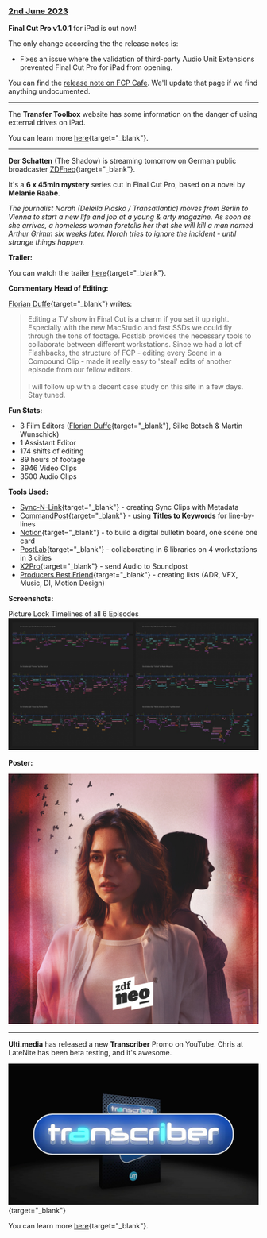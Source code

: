 ### [2nd June 2023](/news/20230602)

**Final Cut Pro v1.0.1** for iPad is out now!

The only change according the the release notes is:

- Fixes an issue where the validation of third-party Audio Unit Extensions prevented Final Cut Pro for iPad from opening.

You can find the [release note on FCP Cafe](/releasenotes/#final-cut-pro-101-for-ipad). We'll update that page if we find anything undocumented.

---

The **Transfer Toolbox** website has some information on the danger of using external drives on iPad.

You can learn more [here](https://transfertoolbox.io/how-to-use/#danger-using-external-drives-on-ipad){target="_blank"}.

---

**Der Schatten** (The Shadow) is streaming tomorrow on German public broadcaster [ZDFneo](https://www.zdf.de/serien/der-schatten/trailer-staffel-1-104.html){target="_blank"}.

It's a **6 x 45min mystery** series cut in Final Cut Pro, based on a novel by **Melanie Raabe**.

_The journalist Norah (Deleila Piasko / Transatlantic) moves from Berlin to Vienna to start a new life and job at a young & arty magazine. As soon as she arrives, a homeless woman foretells her that she will kill a man named Arthur Grimm six weeks later. Norah tries to ignore the incident - until strange things happen._

**Trailer:**

You can watch the trailer [here](https://www.youtube.com/watch?v=u9uRBf6o_IA){target="_blank"}.

**Commentary Head of Editing:**

[Florian Duffe](https://twitter.com/FlowDefoe){target="_blank"} writes:

> Editing a TV show in Final Cut is a charm if you set it up right. Especially with the new MacStudio and fast SSDs we could fly through the tons of footage. Postlab provides the necessary tools to collaborate between different workstations. Since we had a lot of Flashbacks, the structure of FCP - editing every Scene in a Compound Clip - made it really easy to 'steal' edits of another episode from our fellow editors.<br />
> <br />
> I will follow up with a decent case study on this site in a few days. Stay tuned.

**Fun Stats:**

- 3 Film Editors ([Florian Duffe](https://twitter.com/FlowDefoe){target="_blank"}, Silke Botsch & Martin Wunschick)
- 1 Assistant Editor
- 174 shifts of editing
- 89 hours of footage
- 3946 Video Clips
- 3500 Audio Clips

**Tools Used:**

- [Sync-N-Link](/ecosystem/tools/#sync-n-link-x){target="_blank"} - creating Sync Clips with Metadata
- [CommandPost](/ecosystem/tools/#commandpost){target="_blank"} - using **Titles to Keywords** for line-by-lines
- [Notion](https://www.notion.so){target="_blank"} - to build a digital bulletin board, one scene one card
- [PostLab](/ecosystem/tools/#postlab){target="_blank"} - collaborating in 6 libraries on 4 workstations in 3 cities
- [X2Pro](/ecosystem/tools/#x2pro){target="_blank"} - send Audio to Soundpost
- [Producers Best Friend](/ecosystem/tools/#producers-best-friend){target="_blank"} - creating lists (ADR, VFX, Music, DI, Motion Design)

**Screenshots:**

Picture Lock Timelines of all 6 Episodes
![Final Cut Pro Screenshots](/static/schatten-timeline-tuesday.jpeg)

**Poster:**

![](/static/deleila-piasko-key_visual-2.jpg)

---

**Ulti.media** has released a new **Transcriber** Promo on YouTube. Chris at LateNite has been beta testing, and it's awesome.

[![](/static/transcriber.jpg)](https://www.youtube.com/watch?v=RMG-FelZY64){target="_blank"}

You can learn more [here](https://ulti.media/transcriber/){target="_blank"}.